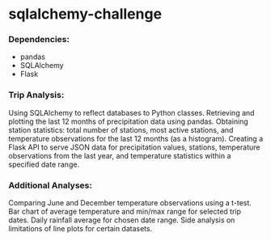 # sqlalchemy-challenge


### Dependencies:

- pandas
- SQLAlchemy
- Flask

### Trip Analysis:

Using SQLAlchemy to reflect databases to Python classes.
Retrieving and plotting the last 12 months of precipitation data using pandas.
Obtaining station statistics: total number of stations, most active stations, and temperature observations for the last 12 months (as a histogram).
Creating a Flask API to serve JSON data for precipitation values, stations, temperature observations from the last year, and temperature statistics within a specified date range.

### Additional Analyses:

Comparing June and December temperature observations using a t-test.
Bar chart of average temperature and min/max range for selected trip dates.
Daily rainfall average for chosen date range.
Side analysis on limitations of line plots for certain datasets.
